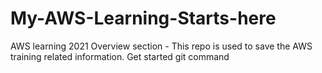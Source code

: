 # My-AWS-Learning-Starts-here
AWS learning 2021
Overview section - This repo is used to save the AWS training related information.
Get started git command
